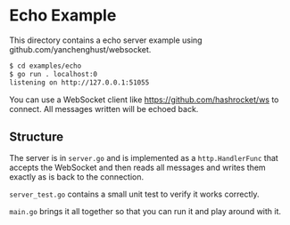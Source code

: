 # Echo Example

This directory contains a echo server example using github.com/yanchenghust/websocket.

```bash
$ cd examples/echo
$ go run . localhost:0
listening on http://127.0.0.1:51055
```

You can use a WebSocket client like https://github.com/hashrocket/ws to connect. All messages
written will be echoed back.

## Structure

The server is in `server.go` and is implemented as a `http.HandlerFunc` that accepts the WebSocket
and then reads all messages and writes them exactly as is back to the connection.

`server_test.go` contains a small unit test to verify it works correctly.

`main.go` brings it all together so that you can run it and play around with it.
